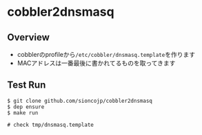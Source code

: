 # cobbler2dnsmasq

## Overview
* cobblerのprofileから`/etc/cobbler/dnsmasq.template`を作ります
* MACアドレスは一番最後に書かれてるものを取ってきます

## Test Run

```shell
$ git clone github.com/sioncojp/cobbler2dnsmasq
$ dep ensure
$ make run

# check tmp/dnsmasq.template
```
